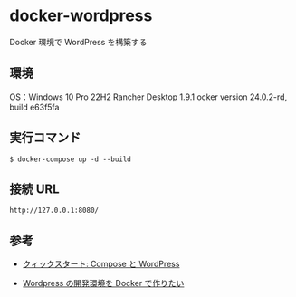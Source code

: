 # docker-wordpress

Docker 環境で WordPress を構築する

## 環境

OS：Windows 10 Pro 22H2
Rancher Desktop 1.9.1
ocker version 24.0.2-rd, build e63f5fa

## 実行コマンド

```
$ docker-compose up -d --build
```

## 接続 URL

```
http://127.0.0.1:8080/
```

## 参考

- [クィックスタート: Compose と WordPress](https://docs.docker.jp/compose/wordpress.html)

- [Wordpress の開発環境を Docker で作りたい](https://qiita.com/usayamadausako/items/b87885f5af3fb43e9266)
